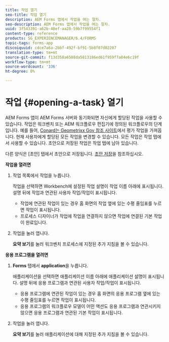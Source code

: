 ```yaml
---
title: 작업 열기
seo-title: 작업 열기
description: AEM Forms 앱에서 작업을 여는 절차.
seo-description: AEM Forms 앱에서 작업을 여는 절차.
uuid: 3f543391-a62b-40ef-aa28-59b7f99554f1
content-type: reference
products: SG_EXPERIENCEMANAGER/6.4/FORMS
topic-tags: forms-app
discoiquuid: cdce7a6a-2bbf-492f-bf91-5b8f07d02207
translation-type: tm+mt
source-git-commit: f13d358a6508da5813186ed61f959f7a84e6c19f
workflow-type: tm+mt
source-wordcount: '336'
ht-degree: 0%

---
```



# 작업 {#opening-a-task} 열기

AEM Forms 앱이 AEM Forms 서버와 동기화되면 자신에게 할당된 작업을 사용할 수 있습니다. 작업은 워크벤치 또는 AEM 워크플로우 편집기에 정의된 워크플로우의 단계입니다. 예를 들어, [Conard는 Geometrixx Gov 참조 사이트](/help/forms/using/gov-reference-site-walkthrough.md#conard-assessment-task)에서 평가 작업을 가져옵니다. 현재 사용자에게 할당된 모든 작업을 변경할 수 있습니다. 모든 작업은 작업 탭에서 사용할 수 있습니다. 초안으로 저장된 작업은 작업 탭에 남아 있습니다.

다른 양식은 [초안] 탭에서 초안으로 저장됩니다. [초안 저장](/help/forms/using/save-as-draft.md)을 참조하십시오.

**작업을 열려면**

1. 작업 목록에서 작업을 누릅니다.

   작업을 선택하면 Workbench에 설정된 작업 설명이 작업 이름 아래에 표시됩니다. 설명 뒤에 작업과 연관된 사용자 작업/작업이 표시됩니다.

   * 작업에 연관된 작업이 있는 경우 홈 화면의 작업 옆에 있는 수평 줄임표를 누르면 작업이 표시됩니다.
   * 프로세스 디자이너가 작업에 작업을 연결하지 않으면 작업에 연결된 기본 작업이 완료입니다.

1. 작업을 눌러 엽니다.

   **요약 보기**&#x200B;를 눌러 워크벤치 프로세스에 지정된 추가 지침을 볼 수 있습니다.

**응용 프로그램을 열려면**

1. **Forms** 탭에서 **application**&#x200B;을 누릅니다.

   애플리케이션을 선택하면 애플리케이션 이름 아래에 애플리케이션 설명이 표시됩니다. 설명 뒤에 응용 프로그램과 연관된 사용자 작업/작업이 표시됩니다.

   * 응용 프로그램에 연관된 작업이 있는 경우 홈 화면의 응용 프로그램 옆에 있는 수평 줄임표를 누르면 작업이 표시됩니다.
   * 응용 프로그램의 워크플로우 모델이 어떤 액션도 응용 프로그램과 연관시키지 않으면 응용 프로그램과 연관된 기본 작업이 표시됩니다.

1. 작업을 눌러 엽니다.

   **요약 보기**&#x200B;를 눌러 애플리케이션에 대해 지정된 추가 지침을 볼 수 있습니다.

